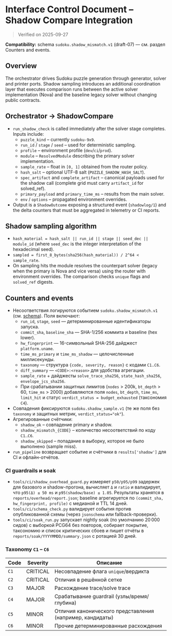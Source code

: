 # Interface Control Document – Shadow Compare Integration

> Verified on 2025-09-27

**Compatibility:** schema `sudoku.shadow_mismatch.v1` (draft-07) — см. раздел Counters and events.

## Overview

The orchestrator drives Sudoku puzzle generation through generator, solver and
printer ports.  Shadow sampling introduces an additional coordination layer
that executes comparison runs between the active solver implementation (Nova)
and the baseline legacy solver without changing public contracts.

## Orchestrator → ShadowCompare

* ``run_shadow_check`` is called immediately after the solver stage completes.
  Inputs include:
  - ``puzzle_kind`` – currently ``sudoku-9x9``.
  - ``run_id`` / ``stage`` / ``seed`` – used for deterministic sampling.
  - ``profile`` – environment profile (``dev``/``ci``/``prod``).
  - ``module`` – ``ResolvedModule`` describing the primary solver implementation.
  - ``sample_rate`` – float in ``[0, 1]`` obtained from the router policy.
  - ``hash_salt`` – optional UTF-8 salt (``PUZZLE_SHADOW_HASH_SALT``).
  - ``spec_artifact`` and ``complete_artifact`` – canonical payloads used for
    the shadow call (complete grid must carry ``artifact_id`` for solved_ref).
  - ``primary_payload`` and ``primary_time_ms`` – results from the main solver.
  - ``env`` / ``options`` – propagated environment overrides.
* Output is a ``ShadowOutcome`` exposing a structured event (``shadowlog/1``)
  and the delta counters that must be aggregated in telemetry or CI reports.

## Shadow sampling algorithm

* ``hash_material = hash_salt || run_id || stage || seed_dec || module_id``
  (where ``seed_dec`` is the integer interpretation of the hexadecimal seed).
* ``sampled = first_8_bytes(sha256(hash_material)) / 2^64 < sample_rate``.
* On sampling hits the module resolves the counterpart solver (legacy when the
  primary is Nova and vice versa) using the router with environment overrides.
  The comparison checks ``unique`` flags and ``solved_ref`` digests.

## Counters and events

* Несоответствия логируются событием ``sudoku.shadow_mismatch.v1`` (см. [schema](./schemas/sudoku.shadow_mismatch.v1.schema.json)).
  Поля включают:
  - ``run_id``, ``stage``, ``seed`` — детерминированные идентификаторы запуска.
  - ``commit_sha``, ``baseline_sha`` — SHA-1/256 коммита и baseline (hex lower).
  - ``hw_fingerprint`` — 16-символьный SHA-256 дайджест ``platform.uname``.
  - ``time_ms_primary`` и ``time_ms_shadow`` — целочисленные миллисекунды.
  - ``taxonomy`` — структура ``{code, severity, reason}`` с кодами ``C1``..``C6``.
  - ``diff_summary`` — ``<CODE>:<reason>`` для удобства агрегации.
  - ``sample_rate`` + дайджесты ``solve_trace_sha256``, ``state_hash_sha256``, ``envelope_jcs_sha256``.
  - При срабатывании защитных лимитов (``nodes`` > 200k, ``bt_depth`` > 60, ``time_ms`` > 2000) добавляются поля
    ``nodes``, ``bt_depth``, ``time_ms``, ``limit_hit`` и статус ``verdict_status = budget_exhausted`` (таксономия ``C4``).
* Совпадения фиксируются ``sudoku.shadow_sample.v1`` (те же поля без ``taxonomy`` и защитных метрик, ``verdict_status="ok"``).
* Агрегированные счётчики:
  - ``shadow_ok`` – совпадение primary и shadow.
  - ``shadow_mismatch_{CODE}`` – количество несоответствий по коду ``C1``..``C6``.
  - ``shadow_skipped`` – попадание в выборку, которое не было выполнено (sample miss).
* ``run_pipeline`` возвращает событие и счётчики в ``results['shadow']`` для CI и офлайн-отчётов.

### CI guardrails и soak

* ``tools/ci/shadow_overhead_guard.py`` измеряет ``p50/p95/p99`` задержек для базового и shadow-прогона,
  вычисляет ``Δ`` и ``ratio`` и валидирует, что ``p95(Δ) ≤ 50 ms`` и ``p95(shadow/base) ≤ 1.05``.
  Результаты хранятся в ``reports/overhead/report.json``; baseline агрегируется по ``(commit_sha, hw_fingerprint, profile)``
  с медианой и TTL 14 дней.
* ``tools/ci/schema_check.py`` валидирует события против опубликованной схемы (через ``jsonschema`` или fallback-проверки).
* ``tools/ci/soak_run.py`` запускает nightly soak (по умолчанию 20 000 сидов) с выборкой PCG64 без повторов, собирает
  покрытие, таксономию и список критических сбоев и пишет отчёты в ``reports/soak/YYYYMMDD/summary.json`` с ротацией 30 дней.

### Taxonomy ``C1`` – ``C6``

| Code | Severity  | Описание |
| ---- | --------- | -------- |
| ``C1`` | CRITICAL | Несовпадение флага ``unique``/вердикта |
| ``C2`` | CRITICAL | Отличия в решённой сетке |
| ``C3`` | MAJOR    | Расхождение trace/solve trace |
| ``C4`` | MAJOR    | Срабатывание guardrail (узлы/время/глубина) |
| ``C5`` | MINOR    | Отличия канонического представления (например, кандидаты) |
| ``C6`` | MINOR    | Прочие детерминированные расхождения |

